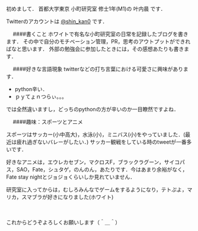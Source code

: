 初めまして．
首都大学東京 小町研究室 修士1年(M1)の 叶内晨 です．

Twitterのアカウントは [@shin_kan0](https://twitter.com/shin_kan0) です．

　
####書くこと
ホワイトで有名な小町研究室の日常を記録したブログを書きます．
その中で自分のモチベーション管理，PR，思考のアウトプットができればなと思います．
外部の勉強会に参加したときには，その感想あたりも書きます．


　
####好きな言語現象
twitterなどの打ち言葉における可愛さに興味があります．

- python辛い．
- ｐｙてょｎつらぃ。。。

では全然違いますし，どっちのpythonの方が辛いのか一目瞭然ですよね．


　
####趣味：スポーツとアニメ

スポーツはサッカー(小中高大)，水泳(小)，ミニバス(小)をやっていました．(最近は疲れ過ぎないバレーがしたい．)
サッカー観戦をしている時のtweetが一番多いです．


好きなアニメは，エウレカセブン，マクロスF，ブラックラグーン，サイコパス，SAO，Fate，シュタゲ，のんのん，あたりです．今はあまり余裕がなく，Fate stay nightとジョジョくらいしか見れていません．

研究室に入ってからは，むしろみんなでゲームをするようになり，テトぷよ，マリカ，スマブラが好きになりました(ホワイト)

　

これからどうぞよろしくお願いします（＾＿＾）


